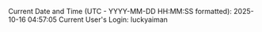 Current Date and Time (UTC - YYYY-MM-DD HH:MM:SS formatted): 2025-10-16 04:57:05
Current User's Login: luckyaiman
